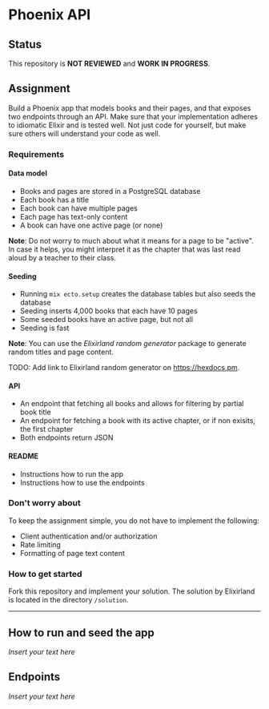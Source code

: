 # Phoenix API

## Status
This repository is **NOT REVIEWED** and **WORK IN PROGRESS**.

## Assignment
Build a Phoenix app that models books and their pages, and that exposes two endpoints through an API. Make sure that your implementation adheres to idiomatic Elixir and is tested well. Not just code for yourself, but make sure others will understand your code as well.

### Requirements
#### Data model
- Books and pages are stored in a PostgreSQL database
- Each book has a title
- Each book can have multiple pages
- Each page has text-only content
- A book can have one active page (or none)

**Note**: Do not worry to much about what it means for a page to be "active". In case it helps, you might interpret it as the chapter that was last read aloud by a teacher to their class.

#### Seeding
- Running `mix ecto.setup` creates the database tables but also seeds the database
- Seeding inserts 4,000 books that each have 10 pages
- Some seeded books have an active page, but not all
- Seeding is fast

**Note**: You can use the *Elixirland random generator* package to generate random titles and page content.

TODO: Add link to Elixirland random generator on https://hexdocs.pm.

#### API
- An endpoint that fetching all books and allows for filtering by partial book title
- An endpoint for fetching a book with its active chapter, or if non exisits, the first chapter
- Both endpoints return JSON

#### README
- Instructions how to run the app
- Instructions how to use the endpoints

### Don't worry about
To keep the assignment simple, you do not have to implement the following:

- Client authentication and/or authorization
- Rate limiting
- Formatting of page text content

### How to get started
Fork this repository and implement your solution. The solution by Elixirland is located in the directory `/solution`.
___ 

## How to run and seed the app
*Insert your text here*

## Endpoints
*Insert your text here*
